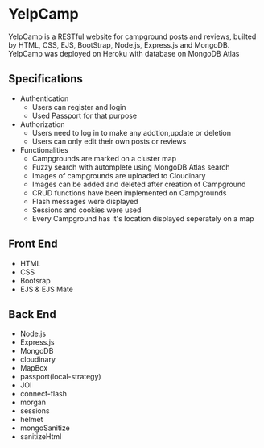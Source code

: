 # YelpCamp
YelpCamp is a RESTful website for campground posts and reviews, builted by HTML, CSS, EJS, BootStrap, Node.js, Express.js and MongoDB. YelpCamp was deployed on Heroku with database on MongoDB Atlas 

## Specifications
   - Authentication
     - Users can register and login
     - Used Passport for that purpose
   - Authorization
     - Users need to log in to make any addtion,update or deletion
     - Users can only edit their own posts or reviews
   - Functionalities
     - Campgrounds are marked on a cluster map
     - Fuzzy search with automplete using MongoDB Atlas search
     - Images of campgrounds are uploaded to Cloudinary
     - Images can be added and deleted after creation of Campground
     - CRUD functions have been implemented on Campgrounds
     - Flash messages were displayed
     - Sessions and cookies were used
     - Every Campground has it's location displayed seperately on a map
## Front End
   - HTML
   - CSS
   - Bootsrap
   - EJS & EJS Mate
## Back End
   - Node.js
   - Express.js
   - MongoDB
   - cloudinary
   - MapBox
   - passport(local-strategy)
   - JOI
   - connect-flash
   - morgan
   - sessions
   - helmet
   - mongoSanitize
   - sanitizeHtml

